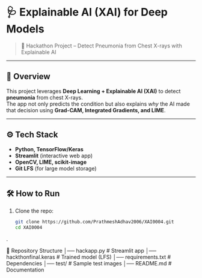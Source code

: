 # 🩺 Explainable AI (XAI) for Deep Models

> 🚀 Hackathon Project – Detect Pneumonia from Chest X-rays with Explainable AI

---

## 🌟 Overview
This project leverages **Deep Learning + Explainable AI (XAI)** to detect **pneumonia** from chest X-rays.  
The app not only predicts the condition but also explains *why* the AI made that decision using **Grad-CAM, Integrated Gradients, and LIME**.

---

## ⚙️ Tech Stack
- **Python, TensorFlow/Keras**
- **Streamlit** (interactive web app)
- **OpenCV, LIME, scikit-image**
- **Git LFS** (for large model storage)

---

## 🛠️ How to Run

1. Clone the repo:
   ```bash
   git clone https://github.com/PrathmeshAdhav2006/XAI0004.git
   cd XAI0004
.

📂 Repository Structure
│── hackapp.py             # Streamlit app
│── hackthonfinal.keras    # Trained model (LFS)
│── requirements.txt       # Dependencies
│── test/                  # Sample test images
│── README.md              # Documentation
